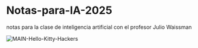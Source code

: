 # Notas-para-IA-2025
notas para la clase de inteligencia artificial con el profesor Julio Waissman

![MAIN-Hello-Kitty-Hackers](https://github.com/user-attachments/assets/bc82b770-8f3b-42a2-9ff2-e9ead7db782f)



